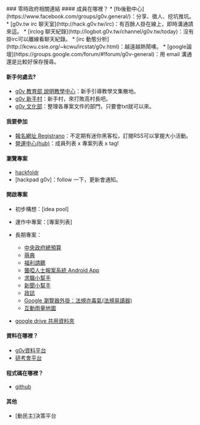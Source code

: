 <br />
### 零時政府相關連結
#### 成員在哪裡？
* [fb後勤中心](https://www.facebook.com/groups/g0v.general/)：分享、徵人、挖坑推坑。
* [g0v.tw irc 聊天室](http://hack.g0v.tw/irc)：有百餘人掛在線上，即時溝通請來這。
 * [irclog 聊天紀錄](http://logbot.g0v.tw/channel/g0v.tw/today)：沒有掛irc可以離線看聊天紀錄。
 * [irc 動態分析](http://kcwu.csie.org/~kcwu/ircstat/g0v.html)：越遠越熱鬧噢。
* [google論壇](https://groups.google.com/forum/#!forum/g0v-general)：用 email 溝通還是比較好保存搜尋。

#### 新手何處去?
* [g0v 教育部 說明教學中心](http://hack.g0v.tw/g0vMOE/ciS8hEGw7iu)：新手引導教學文集散地。
* [g0v 新手村](http://g0v.github.io/g0village-8bit/)：新手村，來打敗高村長吧。
* [g0v 文化部](http://hack.g0v.tw/g0vMOC/NX60cqNWwpi)：整理各專案文件的部門，只要會txt就可以來。

#### 我要參加
* [報名網址 Registrano](http://registrano.com/group/g0v-tw)：不定期有迷你黑客松，訂閱RSS可以掌握大小活動。
* [營運中心(hub)](http://hack.g0v.tw/people)：成員列表 x 專案列表 x tag!

#### 瀏覽專案
* [hackfoldr](http://hack.g0v.tw)
* [hackpad g0v]：follow 一下，更新會通知。

#### 開啟專案
* 初步構想：[idea pool]
* 運作中專案：[專案列表]
* 長期專案：
  * [中央政府總預算](http://budget.g0v.tw/) 
  * [萌典](https://www.moedict.tw/)
  * [福利請聽](http://listening.g0v.tw/)
  * [聾啞人士報案系統 Android App](https://github.com/cy-project/iHelp-android)
  * [求職小幫手](http://jobhelper.g0v.ronny.tw/)
  * [新聞小幫手](http://newshelper.g0v.tw/)
  * [政誌](http://fact.g0v.tw/)
  * [Google 瀏覽器外掛：法規亦毒氣(法規易讀器)](http://blog.g0v.tw/post/58402599490)
  * [互動雨量地圖](http://blog.g0v.tw/post/58926604497)
  
* [google drive 共用資料夾](https://docs.google.com/folder/d/0B0NsS2a-Qx8ZN19uV1p6YWd6TXc/edit)

#### 資料在哪裡？
* [g0v資料平台](http://data.g0v.tw)
* [研考會平台](http://data.gov.tw/)

#### 程式碼在哪裡？
* [github](https://github.com/g0v)

#### 其他
* [動民主]決策平台


